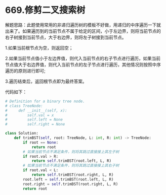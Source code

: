 # 669.修剪二叉搜索树

解题思路：此题使用常用的非递归遍历树的模板不好做，用递归的中序遍历一下就出来了。如果遍历到的当前节点不属于给定的区间，小于左边界，则将当前节点的右子树接到当前节点，大于右边界，则将左子树接到当前节点。

1.如果当前根节点为空，则返回空；

2.如果当前节点值小于左边界值，则代入当前节点的右子节点进行遍历，如果当前节点值大于右边界值，则代入当前节点的左子节点进行遍历，其他情况则按照中序遍历的原则进行即可;

3.遍历结束后，返回根节点即为最终答案。

代码如下：

```python
# Definition for a binary tree node.
# class TreeNode:
#     def __init__(self, x):
#         self.val = x
#         self.left = None
#         self.right = None

class Solution:
    def trimBST(self, root: TreeNode, L: int, R: int) -> TreeNode:
        if root == None:
            return root
        # 如果当前节点不满足条件，则将其跳过直接接上其左子树
        if root.val > R:
            return self.trimBST(root.left, L, R)
        # 如果当前节点不满足条件，则将其跳过直接接上其右子树
        if root.val < L:
            return self.trimBST(root.right, L, R)
        root.left = self.trimBST(root.left, L, R)
        root.right = self.trimBST(root.right, L, R)
        return root
```
